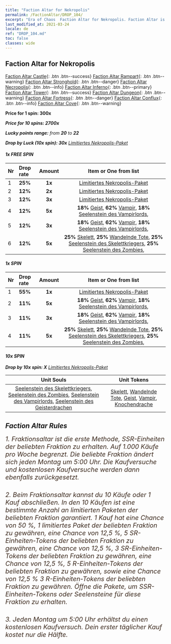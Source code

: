 ```yaml
---
title: "Faction Altar for Nekropolis"
permalink: /FactionAltar/DROP_104/
excerpt: "Era of Chaos  Faction Altar for Nekropolis. Faction Altar is the primary method for obtaining SSR units from the popular faction. Limited to 1,000 purchases each week. The popular faction changes at 05:00 every Monday. Purchase attempts and free purchase attempts will also reset then."
last_modified_at: 2021-03-24
locale: de
ref: "DROP_104.md"
toc: false
classes: wide
---
```


##  Faction Altar for **Nekropolis**

  [Faction Altar Castle](/de/FactionAltar/DROP_101/){: .btn .btn--success} [Faction Altar Rampart](/de/FactionAltar/DROP_102/){: .btn .btn--warning} [Faction Altar Stronghold](/de/FactionAltar/DROP_103/){: .btn .btn--danger} [Faction Altar Necropolis](/de/FactionAltar/DROP_104/){: .btn .btn--info} [Faction Altar Inferno](/de/FactionAltar/DROP_105/){: .btn .btn--primary} [Faction Altar Tower](/de/FactionAltar/DROP_106/){: .btn .btn--success} [Faction Altar Dungeon](/de/FactionAltar/DROP_107/){: .btn .btn--warning} [Faction Altar Fortress](/de/FactionAltar/DROP_108/){: .btn .btn--danger} [Faction Altar Conflux](/de/FactionAltar/DROP_109/){: .btn .btn--info} [Faction Altar Cove](/de/FactionAltar/DROP_112/){: .btn .btn--warning} 

  **Price for 1 spin: 300x** <i class="fas fa-gem"/>

  **Price for 10 spins: 2700x** <i class="fas fa-gem"/>

  **Lucky points range:** from **20** to **22**

  **Drop by Luck (10x spin): 30x** [Limitiertes Nekropolis-Paket](/de/Items/con_2102/)

####  1x FREE SPIN 

  |    Nr    |  Drop rate  |  Amount   |   Item or One from list  |
  |:---------|:------------|:---------:|:------------------------:|
  | 1 | **25%** | **1x** | [Limitiertes Nekropolis-Paket](/de/Items/con_2102/) |
  | 2 | **12%** | **2x** | [Limitiertes Nekropolis-Paket](/de/Items/con_2102/) |
  | 3 | **12%** | **3x** | [Limitiertes Nekropolis-Paket](/de/Items/con_2102/) |
  | 4 | **12%** | **5x** |  **18%** [Geist](/de/Items/unt_210/),  **62%** [Vampir](/de/Items/unt_211/),  **18%** [Seelenstein des Vampirlords](/de/Items/unt_300/),  |
  | 5 | **12%** | **3x** |  **18%** [Geist](/de/Items/unt_210/),  **62%** [Vampir](/de/Items/unt_211/),  **18%** [Seelenstein des Vampirlords](/de/Items/unt_300/),  |
  | 6 | **12%** | **5x** |  **25%** [Skelett](/de/Items/unt_208/),  **25%** [Wandelnde Tote](/de/Items/unt_209/),  **25%** [Seelenstein des Skelettkriegers](/de/Items/unt_297/),  **25%** [Seelenstein des Zombies](/de/Items/unt_298/),  |


####  1x SPIN 

  |    Nr    |  Drop rate  |  Amount   |   Item or One from list  |
  |:---------|:------------|:---------:|:------------------------:|
  | 1 | **55%** | **1x** | [Limitiertes Nekropolis-Paket](/de/Items/con_2102/) |
  | 2 | **11%** | **5x** |  **18%** [Geist](/de/Items/unt_210/),  **62%** [Vampir](/de/Items/unt_211/),  **18%** [Seelenstein des Vampirlords](/de/Items/unt_300/),  |
  | 3 | **11%** | **3x** |  **18%** [Geist](/de/Items/unt_210/),  **62%** [Vampir](/de/Items/unt_211/),  **18%** [Seelenstein des Vampirlords](/de/Items/unt_300/),  |
  | 4 | **11%** | **5x** |  **25%** [Skelett](/de/Items/unt_208/),  **25%** [Wandelnde Tote](/de/Items/unt_209/),  **25%** [Seelenstein des Skelettkriegers](/de/Items/unt_297/),  **25%** [Seelenstein des Zombies](/de/Items/unt_298/),  |


####  10x SPIN 

  **Drop by 10x spin: X** [Limitiertes Nekropolis-Paket](/de/Items/con_2102/)

  |    Unit Souls    |  Unit Tokens  |
  |:----------------:|:-------------:|
  | [Seelenstein des Skelettkriegers](/de/Items/unt_297/), [Seelenstein des Zombies](/de/Items/unt_298/), [Seelenstein des Vampirlords](/de/Items/unt_300/), [Seelenstein des Geisterdrachen](/de/Items/unt_303/) | [Skelett](/de/Items/unt_208/), [Wandelnde Tote](/de/Items/unt_209/), [Geist](/de/Items/unt_210/), [Vampir](/de/Items/unt_211/), [Knochendrache](/de/Items/unt_214/) |



## Faction Altar Rules

  <span style="color: #3c2a1e;font-size:20px">1. Fraktionsaltar ist die erste Methode, SSR-Einheiten der beliebten Fraktion zu erhalten. Auf 1.000 Käufe pro Woche begrenzt. Die beliebte Fraktion ändert sich jeden Montag um 5:00 Uhr. Die Kaufversuche und kostenlosen Kaufversuche werden dann ebenfalls zurückgesetzt.</span><br/>

<br/>  <span style="color: #3c2a1e;font-size:20px">2. Beim Fraktionsaltar kannst du 10 Käufe oder 1 Kauf abschließen. In den 10 Käufen ist eine bestimmte Anzahl an limitierten Paketen der beliebten Fraktion garantiert. 1 Kauf hat eine Chance von 50 %, 1 limitiertes Paket der beliebten Fraktion zu gewähren, eine Chance von 12,5 %, 5 SR-Einheiten-Tokens der beliebten Fraktion zu gewähren, eine Chance von 12,5 %, 3 SR-Einheiten-Tokens der beliebten Fraktion zu gewähren, eine Chance von 12,5 %, 5 R-Einheiten-Tokens der beliebten Fraktion zu gewähren, sowie eine Chance von 12,5 % 3 R-Einheiten-Tokens der beliebten Fraktion zu gewähren. Öffne die Pakete, um SSR-Einheiten-Tokens oder Seelensteine für diese Fraktion zu erhalten.</span>

<br/>  <span style="color: #3c2a1e;font-size:20px">3. Jeden Montag um 5:00 Uhr erhältst du einen kostenlosen Kaufversuch. Dein erster täglicher Kauf kostet nur die Hälfte.</span><br/>

<br/>